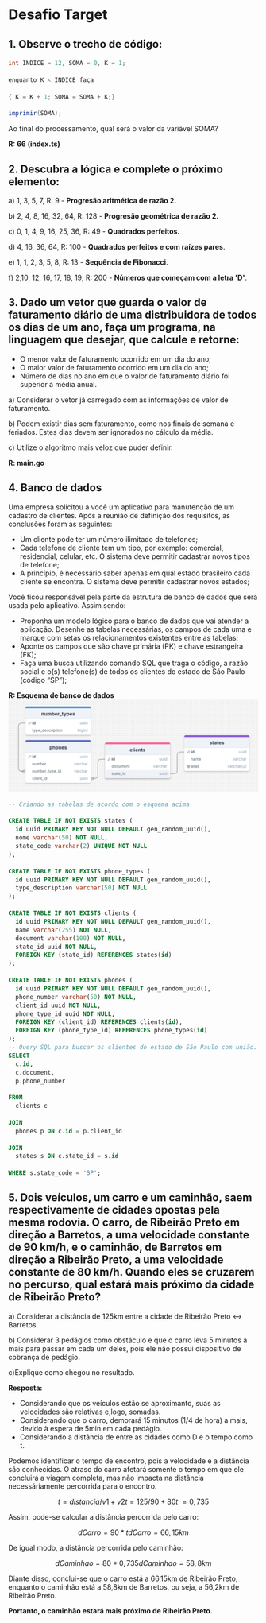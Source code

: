 # Desafio Target

## 1. Observe o trecho de código:

```java
int INDICE = 12, SOMA = 0, K = 1;

enquanto K < INDICE faça

{ K = K + 1; SOMA = SOMA + K;}

imprimir(SOMA);
```

Ao final do processamento, qual será o valor da variável SOMA?

**R: 66 (index.ts)**

## 2. Descubra a lógica e complete o próximo elemento:

a) 1, 3, 5, 7, R: 9 - **Progresão aritmética de razão 2.**

b) 2, 4, 8, 16, 32, 64, R: 128 - **Progresão geométrica de razão 2.**

c) 0, 1, 4, 9, 16, 25, 36, R: 49 - **Quadrados perfeitos.**

d) 4, 16, 36, 64, R: 100 - **Quadrados perfeitos e com raízes pares**.

e) 1, 1, 2, 3, 5, 8, R: 13 - **Sequência de Fibonacci**.

f) 2,10, 12, 16, 17, 18, 19, R: 200 - **Números que começam com a letra 'D'**.

## 3. Dado um vetor que guarda o valor de faturamento diário de uma distribuidora de todos os dias de um ano, faça um programa, na linguagem que desejar, que calcule e retorne:

- O menor valor de faturamento ocorrido em um dia do ano;
- O maior valor de faturamento ocorrido em um dia do ano;
- Número de dias no ano em que o valor de faturamento diário foi superior à média anual.

a) Considerar o vetor já carregado com as informações de valor de faturamento.

b) Podem existir dias sem faturamento, como nos finais de semana e feriados. Estes dias devem ser ignorados no cálculo da média.

c) Utilize o algoritmo mais veloz que puder definir.

**R: main.go**

## 4. Banco de dados

Uma empresa solicitou a você um aplicativo para manutenção de um cadastro de clientes. Após a reunião de definição dos requisitos, as conclusões foram as seguintes:

- Um cliente pode ter um número ilimitado de telefones;
- Cada telefone de cliente tem um tipo, por exemplo: comercial, residencial, celular, etc. O sistema deve permitir cadastrar novos tipos de telefone;
- A princípio, é necessário saber apenas em qual estado brasileiro cada cliente se encontra. O sistema deve permitir cadastrar novos estados;

Você ficou responsável pela parte da estrutura de banco de dados que será usada pelo aplicativo. Assim sendo:

- Proponha um modelo lógico para o banco de dados que vai atender a aplicação. Desenhe as tabelas necessárias, os campos de cada uma e marque com setas os relacionamentos existentes entre as tabelas;
- Aponte os campos que são chave primária (PK) e chave estrangeira (FK);
- Faça uma busca utilizando comando SQL que traga o código, a razão social e o(s) telefone(s) de todos os clientes do estado de São Paulo (código “SP”);

**R: Esquema de banco de dados**
![DB Schema](./public/image.png)

```SQL
-- Criando as tabelas de acordo com o esquema acima.

CREATE TABLE IF NOT EXISTS states (
  id uuid PRIMARY KEY NOT NULL DEFAULT gen_random_uuid(),
  nome varchar(50) NOT NULL,
  state_code varchar(2) UNIQUE NOT NULL
);

CREATE TABLE IF NOT EXISTS phone_types (
  id uuid PRIMARY KEY NOT NULL DEFAULT gen_random_uuid(),
  type_description varchar(50) NOT NULL
);

CREATE TABLE IF NOT EXISTS clients (
  id uuid PRIMARY KEY NOT NULL DEFAULT gen_random_uuid(),
  name varchar(255) NOT NULL,
  document varchar(100) NOT NULL,
  state_id uuid NOT NULL,
  FOREIGN KEY (state_id) REFERENCES states(id)
);

CREATE TABLE IF NOT EXISTS phones (
  id uuid PRIMARY KEY NOT NULL DEFAULT gen_random_uuid(),
  phone_number varchar(50) NOT NULL,
  client_id uuid NOT NULL,
  phone_type_id uuid NOT NULL,
  FOREIGN KEY (client_id) REFERENCES clients(id),
  FOREIGN KEY (phone_type_id) REFERENCES phone_types(id)
);
-- Query SQL para buscar os clientes do estado de São Paulo com união.
SELECT
  c.id,
  c.document,
  p.phone_number

FROM
  clients c

JOIN
  phones p ON c.id = p.client_id

JOIN
  states s ON c.state_id = s.id

WHERE s.state_code = 'SP';
```

## 5. Dois veículos, um carro e um caminhão, saem respectivamente de cidades opostas pela mesma rodovia. O carro, de Ribeirão Preto em direção a Barretos, a uma velocidade constante de 90 km/h, e o caminhão, de Barretos em direção a Ribeirão Preto, a uma velocidade constante de 80 km/h. Quando eles se cruzarem no percurso, qual estará mais próximo da cidade de Ribeirão Preto?

a) Considerar a distância de 125km entre a cidade de Ribeirão Preto <-> Barretos.

b) Considerar 3 pedágios como obstáculo e que o carro leva 5 minutos a mais para passar em cada um deles, pois ele não possui dispositivo de cobrança de pedágio.

c)Explique como chegou no resultado.

**Resposta:**

- Considerando que os veículos estão se aproximanto, suas as velocidades são relativas
  e,logo, somadas.
- Considerando que o carro, demorará 15 minutos (1/4 de hora) a mais, devido à
  espera de 5min em cada pedágio.
- Considerando a distância de entre as cidades como D e o tempo como t.

Podemos identificar o tempo de encontro, pois a velocidade e a distância são conhecidas.
O atraso do carro afetará somente o tempo em que ele concluirá a viagem completa,
mas não impacta na distância necessáriamente percorrida para o encontro.

```math
t = distancia / v1 + v2
t = 125 / 90 + 80
t ~= 0,735
```

Assim, pode-se calcular a distância percorrida pelo carro:

```math
dCarro = 90 * t
dCarro = 66,15km
```

De igual modo, a distância percorrida pelo caminhão:

```math
dCaminhao = 80 * 0,735
dCaminhao = 58,8km
```

Diante disso, conclui-se que o carro está a 66,15km de Ribeirão Preto, enquanto
o caminhão está a 58,8km de Barretos, ou seja, a 56,2km de Ribeirão Preto.

**Portanto, o caminhão estará mais próximo de Ribeirão Preto.**
